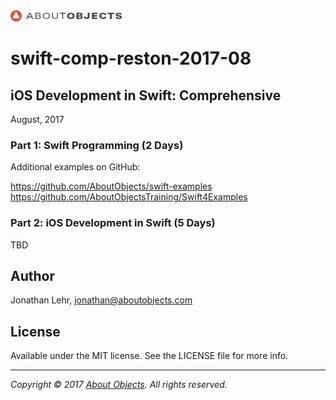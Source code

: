 <div>
<a href="https://www.aboutobjects.com"><img src="ao-logo.png" height=18 style="height: 18px;"/></a>
</div>

# swift-comp-reston-2017-08

## iOS Development in Swift: Comprehensive

August, 2017


### Part 1: Swift Programming (2 Days)

Additional examples on GitHub: 

https://github.com/AboutObjects/swift-examples
https://github.com/AboutObjectsTraining/Swift4Examples

### Part 2: iOS Development in Swift (5 Days)

TBD

## Author

Jonathan Lehr, jonathan@aboutobjects.com

## License

Available under the MIT license. See the LICENSE file for more info.

___

_Copyright &copy; 2017 [About Objects](https://www.aboutobjects.com). All rights reserved._

